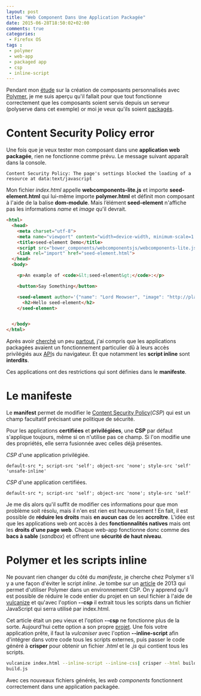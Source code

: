 ```yaml
---
layout: post
title: "Web Component Dans Une Application Packagée"
date: 2015-06-28T18:50:02+02:00
comments: true
categories: 
 - Firefox OS
tags :
 - polymer
 - web-app
 - packaged app
 - csp
 - inline-script
---
```


Pendant mon [étude](https://www.polymer-project.org/1.0/docs/start/reusableelements.html#introduction) sur la création de composants personnalisés avec [Polymer](https://www.polymer-project.org/1.0/), je me suis aperçu qu'il fallait pour que tout fonctionne correctement que les composants soient servis depuis un serveur (polyserve dans cet exemple) or moi je veux qu'ils soient [packagés](https://developer.mozilla.org/en-US/Marketplace/Options/Packaged_apps).

#  Content Security Policy error

Une fois que je veux tester mon composant dans une **application web packagée**, rien ne fonctionne comme prévu. Le message suivant apparaît dans la console.

```
Content Security Policy: The page's settings blocked the loading of a resource at data:text/javascript
```

Mon fichier *index.html* appelle **webcomponents-lite.js** et importe **seed-element.html** qui lui-même importe **polymer.html** et définit mon composant à l'aide de la balise **dom-module**. Mais l’élément **seed-element** n'affiche pas les informations *name* et *image* qu'il devrait.

```html
<html>
  <head>
    <meta charset="utf-8">
    <meta name="viewport" content="width=device-width, minimum-scale=1.0, initial-scale=1.0, user-scalable=yes">
    <title>seed-element Demo</title>
    <script src="bower_components/webcomponentsjs/webcomponents-lite.js"></script>
    <link rel="import" href="seed-element.html">
  </head>
  <body>

    <p>An example of <code>&lt;seed-element&gt;</code>:</p>

    <button>Say Something</button>

    <seed-element author='{"name": "Lord Meowser", "image": "http://placekitten.com/g/200/300"}' fancy>
      <h2>Hello seed-element</h2>
    </seed-element>


  </body>
</html>
```

Après avoir [cherché](https://developer.mozilla.org/fr/Apps/PSC) un peu [partout](https://developer.mozilla.org/fr/Apps/Manifeste#csp), j'ai compris que les applications packagées avaient un fonctionnement particulier dû à leurs accès privilégiés aux [API](https://developer.mozilla.org/fr/Apps/Reference/APIs_Web_Generales)s du navigateur. Et que notamment  les **script inline** sont **interdits**.

Ces applications ont des restrictions qui sont définies dans le **manifeste**. 

# Le manifeste

Le **manifest** permet de modifier le [Content Security Policy](https://developer.mozilla.org/en-US/docs/Web/Security/CSP/CSP_policy_directives)(*CSP*) qui est un champ facultatif précisant une politique de sécurité.

Pour les applications **certifiées** et **privilégiées**, une **CSP** par défaut s'applique toujours, même si on n'utilise pas ce champ. Si l'on modifie une des propriétés, elle serra fusionnée avec celles déjà présentes.

*CSP* d'une application privilégiée.

```
default-src *; script-src 'self'; object-src 'none'; style-src 'self' 'unsafe-inline'
```

*CSP* d'une application certifiées.

```
default-src *; script-src 'self'; object-src 'none'; style-src 'self'
```

Je me dis alors qu'il suffit de modifier ces informations pour que mon problème soit résolu, mais il n'en est rien est heureusement ! En fait, il est possible de **réduire les droits** mais **en aucun cas** de les **accroître**. L'idée est que les applications web ont accès à des **fonctionnalités natives** mais ont les **droits d'une page web**. Chaque web-app fonctionne donc comme des **bacs à sable** (*sandbox*) et offrent une **sécurité de haut niveau**.

# Polymer et les scripts inline

Ne pouvant rien changer du côté du *manifeste*, je cherche chez Polymer s'il y a une façon d'éviter le script *inline*. Je tombe sur un [article](https://www.polymer-project.org/0.5/articles/concatenating-web-components.html#content-security-policy) de 2013 qui permet d'utiliser Polymer dans un environnement CSP. On y apprend qu'il est possible de réduire le code entier du projet en un seul fichier à l'aide de [vulcanize](https://github.com/Polymer/vulcanize) et qu'avec l'option **--csp** il extrait tous les scripts dans un fichier JavaScript qui serra utilisé par index.html.

Cet article était un peu vieux et l'option **--csp** ne fonctionne plus de la sorte. Aujourd'hui cette option a son propre [projet](https://github.com/PolymerLabs/crisper). Une fois votre application prête, il faut la *vulcaniser* avec l'option **--inline-script** afin d'intégrer dans votre code tous les scripts externes, puis passer le code généré à **crisper** pour obtenir un fichier *.html* et le *.js* qui contient tous les scripts.

```bash
vulcanize index.html --inline-script --inline-css| crisper --html build.html --js
build.js
```

Avec ces nouveaux fichiers générés, les *web components* fonctionnent correctement dans une application packagée.